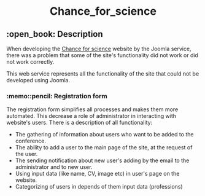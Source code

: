 <h1 align="center">Chance_for_science</h1>

<div>
<h2>:open_book: Description</h2>

When developing the [Chance for science](https://chance-for-science.eu) website by the Joomla service, there was a problem that some of the site's functionality did not work or did not work correctly.

<p>This web service represents all the functionality of the site that could not be developed using Joomla.</p>
</div>

<div>
<h3>:memo::pencil: Registration form</h3>

<p>The registration form simplifies all processes and makes them more automated. This decrease a role of administrator in interacting with website's users. There is a description of all functionality:</p>
<ul>
<li>The gathering of information about users who want to be added to the conference.</li>
<li>The ability to add a user to the main page of the site, at the request of the user.</li>
<li>The sending notification about new user's adding by the email to the administrator and to new user.</li>
<li>Using input data (like name, CV, image etc) in user's page on the website.</li>
<li>Categorizing of users in depends of them input data (professions)</li>
</ul>
</div>